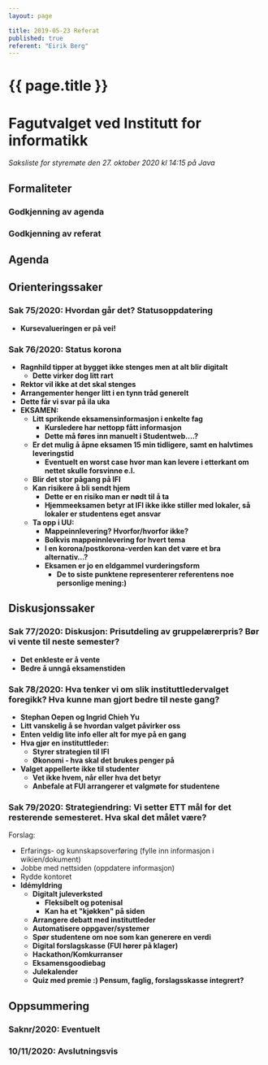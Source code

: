 ```yaml
---
layout: page

title: 2019-05-23 Referat
published: true
referent: "Eirik Berg"
---
```


# {{ page.title }}

# Fagutvalget ved Institutt for informatikk

_Saksliste for styremøte den 27. oktober 2020 kl_ _14:15_ _på Java_

## Formaliteter

### Godkjenning av agenda

### Godkjenning av referat

## Agenda

## Orienteringssaker

### Sak 75/2020: Hvordan går det? Statusoppdatering

- **Kursevalueringen er på vei!**

### Sak 76/2020: Status korona

- **Ragnhild tipper at bygget ikke stenges men at alt blir digitalt**
  - **Dette virker dog litt rart**
- **Rektor vil ikke at det skal stenges**
- **Arrangementer henger litt i en tynn tråd generelt**
- **Dette får vi svar på ila uka**
- **EKSAMEN:**
  - **Litt sprikende eksamensinformasjon i enkelte fag**
    - **Kursledere har nettopp fått informasjon**
    - **Dette må føres inn manuelt i Studentweb….?**
  - **Er det mulig å åpne eksamen 15 min tidligere, samt en halvtimes leveringstid**
    - **Eventuelt en worst case hvor man kan levere i etterkant om nettet skulle forsvinne e.l.**
  - **Blir det stor pågang på IFI**
  - **Kan risikere å bli sendt hjem**
    - **Dette er en risiko man er nødt til å ta**
    - **Hjemmeeksamen betyr at IFI ikke ikke stiller med lokaler, så lokaler er studentens eget ansvar**
  - **Ta opp i UU:**
    - **Mappeinnlevering? Hvorfor/hvorfor ikke?**
    - **Bolkvis mappeinnlevering for hvert tema**
    - **I en korona/postkorona-verden kan det være et bra alternativ…?**
    - **Eksamen er jo en eldgammel vurderingsform**
      - **De to siste punktene representerer referentens noe personlige mening:)**

## Diskusjonssaker

### Sak 77/2020: Diskusjon: Prisutdeling av gruppelærerpris? Bør vi vente til neste semester?

- **Det enkleste er å vente**
- **Bedre å unngå eksamenstiden**

### Sak 78/2020: Hva tenker vi om slik instituttledervalget foregikk? Hva kunne man gjort bedre til neste gang?

- **Stephan Oepen og Ingrid Chieh Yu**
- **Litt vanskelig å se hvordan valget påvirker oss**
- **Enten veldig lite info eller alt for mye på en gang**
- **Hva gjør en instituttleder:**
  - **Styrer strategien til IFI**
  - **Økonomi - hva skal det brukes penger på**
- **Valget appellerte ikke til studenter**
  - **Vet ikke hvem, når eller hva det betyr**
  - **Anbefale at FUI arrangerer et valgmøte for studentene**

### Sak 79/2020: Strategiendring: Vi setter ETT mål for det resterende semesteret. Hva skal det målet være?

Forslag:

- Erfarings- og kunnskapsoverføring (fylle inn informasjon i wikien/dokument)
- Jobbe med nettsiden (oppdatere informasjon)
- Rydde kontoret
- **Idémyldring**
  - **Digitalt juleverksted**
    - **Fleksibelt og potenisal**
    - **Kan ha et &quot;kjøkken&quot; på siden**
  - **Arrangere debatt med instituttleder**
  - **Automatisere oppgaver/systemer**
  - **Spør studentene om noe som kan generere en verdi**
  - **Digital forslagskasse (FUI hører på klager)**
  - **Hackathon/Komkurranser**
  - **Eksamensgoodiebag**
  - **Julekalender**
  - **Quiz med premie :) Pensum, faglig, forslagsskasse integrert?**

## Oppsummering

### Saknr/2020: Eventuelt

### 10/11/2020: Avslutningsvis